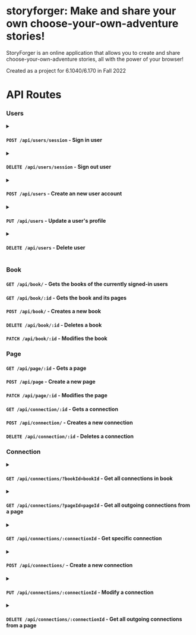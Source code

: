 # storyforger: Make and share your own choose-your-own-adventure stories!

StoryForger is an online application that allows you to create and share choose-your-own-adventure stories, all with the power of your browser! 

Created as a project for 6.1040/6.170 in Fall 2022

# API Routes

### Users

<details>
<summary>

#### `POST /api/users/session` - Sign in user
</summary>

**Body**

- `username` _{string}_ - The user's username
- `password` _{string}_ - The user's password

**Returns**

- A success message
- An object with user's details (without password)

**Throws**

- `403` if the user is already logged in
- `400` if username or password is not in correct format format or missing in the req
- `401` if the user login credentials are invalid
</details>

<details>
<summary>

#### `DELETE /api/users/session` - Sign out user

</summary>

**Returns**

- A success message

**Throws**

- `403` if user is not logged in
</details>

<details>
<summary>

#### `POST /api/users` - Create an new user account
</summary>

**Body**

- `username` _{string}_ - The user's username
- `password` _{string}_ - The user's password

**Returns**

- A success message
- An object with the created user's details (without password)

**Throws**

- `403` if there is a user already logged in
- `400` if username or password is in the wrong format
- `409` if username is already in use
</details>

<details>
<summary>

#### `PUT /api/users` - Update a user's profile
</summary>

**Body** _(no need to add fields that are not being changed)_

- `username` _{string}_ - The user's username
- `password` _{string}_ - The user's password

**Returns**

- A success message
- An object with the update user details (without password)

**Throws**

- `403` if the user is not logged in
- `400` if username or password is in the wrong format
- `409` if the username is already in use
</details>

<details>
<summary>

#### `DELETE /api/users` - Delete user
</summary>

**Returns**

- A success message

**Throws**

- `403` if the user is not logged in
</details>

### Book

#### `GET /api/book/` - Gets the books of the currently signed-in users

#### `GET /api/book/:id` - Gets the book and its pages
#### `POST /api/book/` - Creates a new book

#### `DELETE /api/book/:id` - Deletes a book

#### `PATCH /api/book/:id` - Modifies the book

### Page

#### `GET /api/page/:id` - Gets a page

#### `POST /api/page` - Create a new page

#### `PATCH /api/page/:id` - Modifies the page

#### `GET /api/connection/:id` - Gets a connection

#### `POST /api/connection/` - Creates a new connection

#### `DELETE /api/connection/:id` - Deletes a connection



### Connection

<details> 
<summary>

#### `GET /api/connections/?bookId=bookId` - Get all connections in book

</summary>
</details>


<details>
<summary>

#### `GET /api/connections/?pageId=pageId` - Get all outgoing connections from a page

</summary>
</details>
<details>
<summary>

#### `GET /api/connections/:connectionId` - Get specific connection

</summary>
</details>


<details>
<summary>

#### `POST /api/connections/` - Create a new connection

</summary>
body: {parent: pageId, child: pageId, text: string}
</details>
<details>
<summary>

#### `PUT /api/connections/:connectionId` - Modify a connection

</summary>
body: {child?: pageId, text?: string}
</details>


<details>
<summary>

#### `DELETE /api/connections/:connectionId` - Get all outgoing connections from a page

</summary>
</details>


